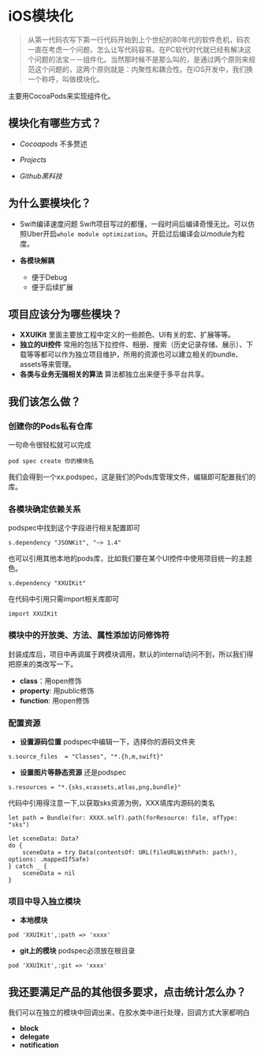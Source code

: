 # iOS模块化
> 从第一代码农写下第一行代码开始到上个世纪的80年代的软件危机，码农一直在考虑一个问题，怎么让写代码容易。在PC软代时代就已经有解决这个问题的法宝－－组件化。当然那时候不是那么叫的，是通过两个原则来规范这个问题的，这两个原则就是：内聚性和耦合性。在iOS开发中，我们换一个称呼，叫做模块化。

主要用CocoaPods来实现组件化。

## 模块化有哪些方式？
- *Cocoapods*
  不多赘述

- *Projects*

- *Github黑科技*

## 为什么要模块化？
- Swift编译速度问题
  Swift项目写过的都懂，一段时间后编译奇慢无比。可以仿照Uber开启`whole module optimization`。开启过后编译会以module为粒度。

- **各模块解耦**
  - 便于Debug
  - 便于后续扩展

## 项目应该分为哪些模块？
- **XXUIKit**
里面主要放工程中定义的一些颜色、UI有关的宏、扩展等等。
- **独立的UI控件**
 常用的包括下拉控件、相册、搜索（历史记录存储、展示）、下载等等都可以作为独立项目维护，所用的资源也可以建立相关的bundle、assets等来管理。
- **各类与业务无强相关的算法**
算法都独立出来便于多平台共享。

## 我们该怎么做？

### 创建你的Pods私有仓库
  一句命令很轻松就可以完成
```
pod spec create 你的模块名
```
我们会得到一个xx.podspec，这是我们的Pods库管理文件，编辑即可配置我们的库。

### 各模块确定依赖关系
  podspec中找到这个字段进行相关配置即可
```
s.dependency "JSONKit", "~> 1.4"
```
也可以引用其他本地的pods库，比如我们要在某个UI控件中使用项目统一的主题色。
```
s.dependency "XXUIKit"
```
在代码中引用只需import相关库即可
```
import XXUIKit
```
### 模块中的开放类、方法、属性添加访问修饰符
封装成库后，项目中再调属于跨模块调用，默认的internal访问不到，所以我们得把原来的类改写一下。
- **class**：用open修饰
- **property**: 用public修饰
- **function**: 用open修饰

### 配置资源
- **设置源码位置**
  podspec中编辑一下，选择你的源码文件夹
```
s.source_files  = "Classes", "*.{h,m,swift}"
```
- **设置图片等静态资源**
  还是podspec
```
s.resources = "*.{sks,xcassets,atlas,png,bundle}"
```
代码中引用得注意一下,以获取sks资源为例，XXX填库内源码的类名
```
let path = Bundle(for: XXXX.self).path(forResource: file, ofType: "sks")
        
let sceneData: Data?
do {
    sceneData = try Data(contentsOf: URL(fileURLWithPath: path!), options: .mappedIfSafe)
} catch _ {
    sceneData = nil
}
```

### 项目中导入独立模块
- **本地模块**
```
pod 'XXUIKit',:path => 'xxxx'
```
- **git上的模块**
  podspec必须放在根目录
```
pod 'XXUIKit',:git => 'xxxx'
```
## 我还要满足产品的其他很多要求，点击统计怎么办？

我们可以在独立的模块中回调出来，在胶水类中进行处理，回调方式大家都明白
- **block**
- **delegate**
- **notification**
